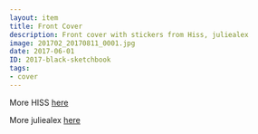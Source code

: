 ```yaml
---
layout: item
title: Front Cover
description: Front cover with stickers from Hiss, juliealex
image: 201702_20170811_0001.jpg
date: 2017-06-01
ID: 2017-black-sketchbook
tags: 
- cover
---
```

More HISS [here](https://www.instagram.com/hissxx/?hl=en "HISS on Instagram")

More juliealex [here](https://www.redbubble.com/people/juliealex/og-shop?ref=artist_title_name "juliealex on Redbubble")